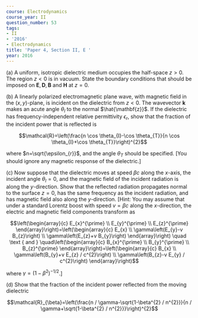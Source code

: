 ```yaml
---
course: Electrodynamics
course_year: II
question_number: 53
tags:
- II
- '2016'
- Electrodynamics
title: 'Paper 4, Section II, E '
year: 2016
---
```




(a) A uniform, isotropic dielectric medium occupies the half-space $z>0$. The region $z<0$ is in vacuum. State the boundary conditions that should be imposed on $\mathbf{E}, \mathbf{D}, \mathbf{B}$ and $\mathbf{H}$ at $z=0$.

(b) A linearly polarized electromagnetic plane wave, with magnetic field in the $(x, y)$-plane, is incident on the dielectric from $z<0$. The wavevector $\mathbf{k}$ makes an acute angle $\theta_{I}$ to the normal $\hat{\mathbf{z}}$. If the dielectric has frequency-independent relative permittivity $\epsilon_{r}$, show that the fraction of the incident power that is reflected is

$$\mathcal{R}=\left(\frac{n \cos \theta_{I}-\cos \theta_{T}}{n \cos \theta_{I}+\cos \theta_{T}}\right)^{2}$$

where $n=\sqrt{\epsilon_{r}}$, and the angle $\theta_{T}$ should be specified. [You should ignore any magnetic response of the dielectric.]

(c) Now suppose that the dielectric moves at speed $\beta c$ along the $x$-axis, the incident angle $\theta_{I}=0$, and the magnetic field of the incident radiation is along the $y$-direction. Show that the reflected radiation propagates normal to the surface $z=0$, has the same frequency as the incident radiation, and has magnetic field also along the $y$-direction. [Hint: You may assume that under a standard Lorentz boost with speed $v=\beta c$ along the $x$-direction, the electric and magnetic field components transform as

$$\left(\begin{array}{c}
E_{x}^{\prime} \\
E_{y}^{\prime} \\
E_{z}^{\prime}
\end{array}\right)=\left(\begin{array}{c}
E_{x} \\
\gamma\left(E_{y}-v B_{z}\right) \\
\gamma\left(E_{z}+v B_{y}\right)
\end{array}\right) \quad \text { and } \quad\left(\begin{array}{c}
B_{x}^{\prime} \\
B_{y}^{\prime} \\
B_{z}^{\prime}
\end{array}\right)=\left(\begin{array}{c}
B_{x} \\
\gamma\left(B_{y}+v E_{z} / c^{2}\right) \\
\gamma\left(B_{z}-v E_{y} / c^{2}\right)
\end{array}\right)$$

where $\gamma=\left(1-\beta^{2}\right)^{-1 / 2}$.]

(d) Show that the fraction of the incident power reflected from the moving dielectric

$$\mathcal{R}_{\beta}=\left(\frac{n / \gamma-\sqrt{1-\beta^{2} / n^{2}}}{n / \gamma+\sqrt{1-\beta^{2} / n^{2}}}\right)^{2}$$